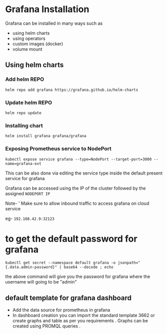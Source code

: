 # Grafana Installation

Grafana can be installed in many ways such as

- using helm charts
- using operators
- custom images (docker)
- volume mount

## Using helm charts

### Add helm REPO

`helm repo add grafana https://grafana.github.io/helm-charts`

### Update helm REPO

`helm repo update`

### Installing chart

`helm install grafana grafana/grafana`

### Exposing Prometheus service to NodePort 

`kubectl expose service grafana --type=NodePort --target-port=3000 --name=grafana-ext`

This can be also done via editing the service type inside the default present service for grafana 

Grafana can be accessed using the IP of the cluster followed by the assigned `NODEPORT IP` 

Note- ' Make sure to allow inbound traffic to access grafana on cloud service

eg- `192.168.42.9:32123`

# to get the default password for grafana 

`kubectl get secret --namespace default grafana -o jsonpath="{.data.admin-password}" | base64 --decode ; echo`

the above command will give you the password for grafana where the username will going to be "admin"


## default template for grafana dashboard

- Add the data source for prometheus in grafana 
- In dashboard creation you can import the standard template 3662 or create graphs and table as per you requirements . Graphs can be created using PROMQL queries .



